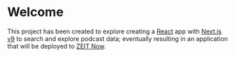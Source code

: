 # Welcome

This project has been created to explore creating a [React](https://reactjs.org) app with [Next.js v9](https://nextjs.org/docs/getting-started) to search and explore podcast data; eventually resulting in an application that will be deployed to [ZEIT Now](https://zeit.co/).
